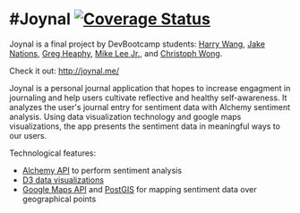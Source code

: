 #Joynal
[![Coverage Status](https://coveralls.io/repos/christophwong/pony-with-ponytails/badge.png)](https://coveralls.io/r/christophwong/pony-with-ponytails)
===================

Joynal is a final project by DevBootcamp students: [Harry Wang](https://github.com/hgw2101), [Jake Nations](https://github.com/Nayshins), [Greg Heaphy](https://github.com/heaphyg), [Mike Lee Jr.](https://github.com/mikeleejr), and [Christoph Wong](https://github.com/christophwong).

Check it out: http://joynal.me/

Joynal is a personal journal application that hopes to increase engagment in journaling and help users cultivate reflective and healthy self-awareness. It analyzes the user's journal entry for sentiment data with Alchemy sentiment analysis. Using data visualization technology and google maps visualizations, the app presents the sentiment data in meaningful ways to our users.

Technological features:
- [Alchemy API](http://www.alchemyapi.com/) to perform sentiment analysis
- [D3 data visualizations](http://d3js.org/)
- [Google Maps API](https://developers.google.com/maps/documentation/javascript/) and
[PostGIS](http://postgis.net/) for mapping sentiment data over geographical points

